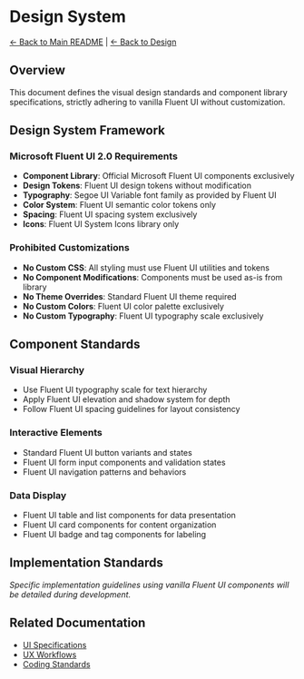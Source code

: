 # Design System

[← Back to Main README](../../README.md) | [← Back to Design](ui-specifications.md)

## Overview

This document defines the visual design standards and component library specifications, strictly adhering to vanilla Fluent UI without customization.

## Design System Framework

### Microsoft Fluent UI 2.0 Requirements
- **Component Library**: Official Microsoft Fluent UI components exclusively
- **Design Tokens**: Fluent UI design tokens without modification
- **Typography**: Segoe UI Variable font family as provided by Fluent UI
- **Color System**: Fluent UI semantic color tokens only
- **Spacing**: Fluent UI spacing system exclusively
- **Icons**: Fluent UI System Icons library only

### Prohibited Customizations
- **No Custom CSS**: All styling must use Fluent UI utilities and tokens
- **No Component Modifications**: Components must be used as-is from library
- **No Theme Overrides**: Standard Fluent UI theme required
- **No Custom Colors**: Fluent UI color palette exclusively
- **No Custom Typography**: Fluent UI typography scale exclusively

## Component Standards

### Visual Hierarchy
- Use Fluent UI typography scale for text hierarchy
- Apply Fluent UI elevation and shadow system for depth
- Follow Fluent UI spacing guidelines for layout consistency

### Interactive Elements
- Standard Fluent UI button variants and states
- Fluent UI form input components and validation states
- Fluent UI navigation patterns and behaviors

### Data Display
- Fluent UI table and list components for data presentation
- Fluent UI card components for content organization
- Fluent UI badge and tag components for labeling

## Implementation Standards

*Specific implementation guidelines using vanilla Fluent UI components will be detailed during development.*

## Related Documentation

- [UI Specifications](ui-specifications.md)
- [UX Workflows](ux-workflows.md)
- [Coding Standards](../implementation/coding-standards.md)